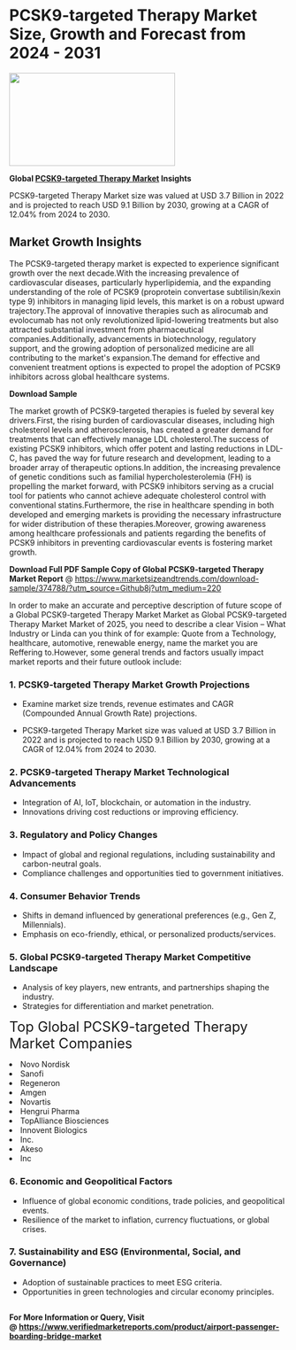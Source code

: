<H1>PCSK9-targeted Therapy Market Size, Growth and Forecast from 2024 - 2031</H1><img class="aligncenter size-medium wp-image-584254" src="https://thirdeyenews.in/wp-content/uploads/2024/09/Global-Market-Research-300x168.jpeg" alt="" width="300" height="168" /><p><strong>Global&nbsp;<a href="https://www.marketsizeandtrends.com/download-sample/374788/?utm_source=Github8j?utm_medium=220">PCSK9-targeted Therapy Market</a> Insights</strong></p><p>PCSK9-targeted Therapy Market size was valued at USD 3.7 Billion in 2022 and is projected to reach USD 9.1 Billion by 2030, growing at a CAGR of 12.04% from 2024 to 2030.</p><p><h2>Market Growth Insights</h2> <p>The PCSK9-targeted therapy market is expected to experience significant growth over the next decade.With the increasing prevalence of cardiovascular diseases, particularly hyperlipidemia, and the expanding understanding of the role of PCSK9 (proprotein convertase subtilisin/kexin type 9) inhibitors in managing lipid levels, this market is on a robust upward trajectory.The approval of innovative therapies such as alirocumab and evolocumab has not only revolutionized lipid-lowering treatments but also attracted substantial investment from pharmaceutical companies.Additionally, advancements in biotechnology, regulatory support, and the growing adoption of personalized medicine are all contributing to the market's expansion.The demand for effective and convenient treatment options is expected to propel the adoption of PCSK9 inhibitors across global healthcare systems.</p> <p><strong>Download Sample</strong></p> <p>The market growth of PCSK9-targeted therapies is fueled by several key drivers.First, the rising burden of cardiovascular diseases, including high cholesterol levels and atherosclerosis, has created a greater demand for treatments that can effectively manage LDL cholesterol.The success of existing PCSK9 inhibitors, which offer potent and lasting reductions in LDL-C, has paved the way for future research and development, leading to a broader array of therapeutic options.In addition, the increasing prevalence of genetic conditions such as familial hypercholesterolemia (FH) is propelling the market forward, with PCSK9 inhibitors serving as a crucial tool for patients who cannot achieve adequate cholesterol control with conventional statins.Furthermore, the rise in healthcare spending in both developed and emerging markets is providing the necessary infrastructure for wider distribution of these therapies.Moreover, growing awareness among healthcare professionals and patients regarding the benefits of PCSK9 inhibitors in preventing cardiovascular events is fostering market growth.</p> <p><span class=""><strong>Download Full PDF Sample Copy of Global PCSK9-targeted Therapy Market Report</strong> @ <a href="https://www.marketsizeandtrends.com/download-sample/374788/?utm_source=Github8j?utm_medium=220" target="_blank">https://www.marketsizeandtrends.com/download-sample/374788/?utm_source=Github8j?utm_medium=220</a></span></p><p>In order to make an accurate and perceptive description of future scope of a Global&nbsp;PCSK9-targeted Therapy Market Market as Global&nbsp;PCSK9-targeted Therapy Market Market of 2025, you need to describe a clear Vision &ndash; What Industry or Linda can you think of for example: Quote from a Technology, healthcare, automotive, renewable energy, name the market you are Reffering to.However, some general trends and factors usually impact market reports and their future outlook include:</p><h3>1.&nbsp;<strong>PCSK9-targeted Therapy Market Growth Projections</strong></h3><ul><li>Examine market size trends, revenue estimates and CAGR (Compounded Annual Growth Rate) projections.</li><li><p>PCSK9-targeted Therapy Market size was valued at USD 3.7 Billion in 2022 and is projected to reach USD 9.1 Billion by 2030, growing at a CAGR of 12.04% from 2024 to 2030.</p></li></ul><h3>2.&nbsp;<strong>PCSK9-targeted Therapy Market Technological Advancements</strong></h3><ul><li>Integration of AI, IoT, blockchain, or automation in the industry.</li><li>Innovations driving cost reductions or improving efficiency.</li></ul><h3>3.&nbsp;<strong>Regulatory and Policy Changes</strong></h3><ul><li>Impact of global and regional regulations, including sustainability and carbon-neutral goals.</li><li>Compliance challenges and opportunities tied to government initiatives.</li></ul><h3>4.&nbsp;<strong>Consumer Behavior Trends</strong></h3><ul><li>Shifts in demand influenced by generational preferences (e.g., Gen Z, Millennials).</li><li>Emphasis on eco-friendly, ethical, or personalized products/services.</li></ul><h3>5.&nbsp;<strong>Global PCSK9-targeted Therapy Market Competitive Landscape</strong></h3><ul><li>Analysis of key players, new entrants, and partnerships shaping the industry.</li><li>Strategies for differentiation and market penetration.</li></ul><p data-pm-slice="1 1 []"><span style="color: inherit; font-family: inherit; font-size: 25px;">Top Global PCSK9-targeted Therapy Market Companies</span></p><div class="" data-test-id=""><p><li>Novo Nordisk</li><li> Sanofi</li><li> Regeneron</li><li> Amgen</li><li> Novartis</li><li> Hengrui Pharma</li><li> TopAlliance Biosciences</li><li> Innovent Biologics</li><li> Inc.</li><li> Akeso</li><li> Inc</li></p></div><h3>6.&nbsp;<strong>Economic and Geopolitical Factors</strong></h3><ul><li>Influence of global economic conditions, trade policies, and geopolitical events.</li><li>Resilience of the market to inflation, currency fluctuations, or global crises.</li></ul><h3>7.&nbsp;<strong>Sustainability and ESG (Environmental, Social, and Governance)</strong></h3><ul><li>Adoption of sustainable practices to meet ESG criteria.</li><li>Opportunities in green technologies and circular economy principles.</li></ul><h2><strong style="font-size: 14px;">For More Information or Query, Visit @&nbsp;</strong><a style="background-color: #ffffff; font-size: 14px;" href="https://www.marketsizeandtrends.com/report/pcsk9-targeted-therapy-market/" target="_blank">https://www.verifiedmarketreports.com/product/airport-passenger-boarding-bridge-market</a></h2>